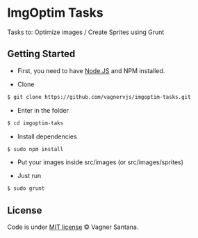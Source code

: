 # ImgOptim Tasks

Tasks to: Optimize images / Create Sprites using Grunt


## Getting Started

- First, you need to have [Node.JS](http://nodejs.org/) and NPM installed.

- Clone

```bash
$ git clone https://github.com/vagnervjs/imgoptim-tasks.git
```

- Enter in the folder

```bash
$ cd imgoptim-taks
```

- Install dependencies

```bash
$ sudo npm install
```
- Put your images inside src/images (or src/images/sprites)

- Just run

```bash
$ sudo grunt
```

## License

Code is under [MIT license](http://vagnersantana.mit-license.org) © Vagner Santana.
